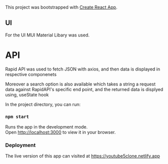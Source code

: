 This project was bootstrapped with [Create React App](https://github.com/facebook/create-react-app).

## UI
For the UI MUI Material Libary was used.

# API 
Rapid API was used to fetch JSON with axios, and then data is displayed in respective componenets 

Moreover a search option is also available which takes a string a request data against RapidAPI's specific end point, and the returned data is displyed using, useState hook

In the project directory, you can run:

### `npm start`

Runs the app in the development mode.\
Open [http://localhost:3000](http://localhost:3000) to view it in your browser.

### Deployment
The live version of this app can visited at https://youtube5clone.netlify.app


